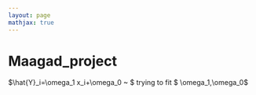 ```yaml
---
layout: page
mathjax: true
---
```


# Maagad_project

$\hat{Y}_i=\omega_1 x_i+\omega_0 ~ $ trying to fit $ \omega_1,\omega_0$ 
